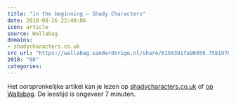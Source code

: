 ```yaml
---
title: "in the beginning – Shady Characters"
date: 2018-08-26 22:40:06
icon: article
source: Wallabag
domains:
- shadycharacters.co.uk
src_url: "https://wallabag.sanderdorigo.nl/share/6194391fa96959.75819764"
2018: "08"
categories:
---
```

Het oorspronkelijke artikel kan je lezen op [shadycharacters.co.uk](https://shadycharacters.co.uk/2018/08/emoji-part-1-in-the-beginning/) of [op Wallabag](https://wallabag.sanderdorigo.nl/share/6194391fa96959.75819764). De leestijd is ongeveer 7 minuten.